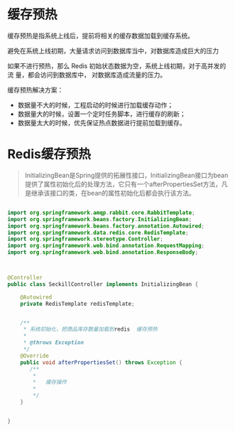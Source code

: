 # 缓存预热

缓存预热是指系统上线后，提前将相关的缓存数据加载到缓存系统。

避免在系统上线初期，大量请求访问到数据库当中，对数据库造成巨大的压力

如果不进行预热，那么 Redis 初始状态数据为空，系统上线初期，对于高并发的流 量，都会访问到数据库中， 对数据库造成流量的压力。 

缓存预热解决方案： 

- 数据量不大的时候，工程启动的时候进行加载缓存动作； 
- 数据量大的时候，设置一个定时任务脚本，进行缓存的刷新； 
- 数据量太大的时候，优先保证热点数据进行提前加载到缓存。



# Redis缓存预热

> InitializingBean是Spring提供的拓展性接口，InitializingBean接口为bean提供了属性初始化后的处理方法，它只有一个afterPropertiesSet方法，凡是继承该接口的类，在bean的属性初始化后都会执行该方法。



```java

import org.springframework.amqp.rabbit.core.RabbitTemplate;
import org.springframework.beans.factory.InitializingBean;
import org.springframework.beans.factory.annotation.Autowired;
import org.springframework.data.redis.core.RedisTemplate;
import org.springframework.stereotype.Controller;
import org.springframework.web.bind.annotation.RequestMapping;
import org.springframework.web.bind.annotation.ResponseBody;



@Controller
public class SeckillController implements InitializingBean {

    @Autowired
    private RedisTemplate redisTemplate;


    /**
     * 系统初始化，把商品库存数量加载到redis  缓存预热
     *
     * @throws Exception
     */
    @Override
    public void afterPropertiesSet() throws Exception {
       /**
        *
        *	缓存操作
        *
	    */
    }


}

```

